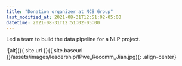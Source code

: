 ```yaml
---
title: "Donation organizer at NCS Group"
last_modified_at: 2021-08-31T12:51:02-05:00
datetime: 2021-08-31T12:51:02-05:00
---
```


Led a team to build the data pipeline for a NLP project. 

![alt]({{ site.url }}{{ site.baseurl }}/assets/images/leadership/IPwe_Recomm_Jian.jpg){: .align-center}
